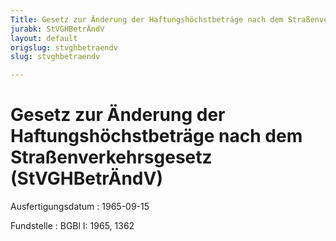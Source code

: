```yaml
---
Title: Gesetz zur Änderung der Haftungshöchstbeträge nach dem Straßenverkehrsgesetz
jurabk: StVGHBetrÄndV
layout: default
origslug: stvghbetraendv
slug: stvghbetraendv

---
```


# Gesetz zur Änderung der Haftungshöchstbeträge nach dem Straßenverkehrsgesetz (StVGHBetrÄndV)

Ausfertigungsdatum
:   1965-09-15

Fundstelle
:   BGBl I: 1965, 1362

